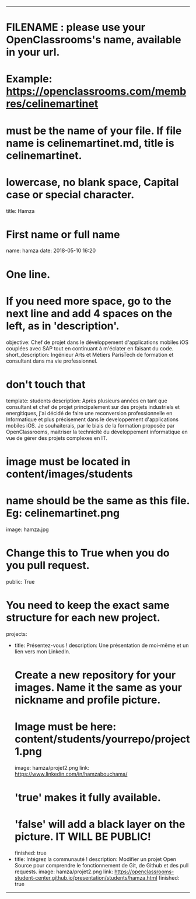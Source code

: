 ---


# FILENAME : please use your OpenClassrooms's name, available in your url.
# Example: https://openclassrooms.com/membres/celinemartinet
# must be the name of your file. If file name is celinemartinet.md, title is celinemartinet.
# lowercase, no blank space, Capital case or special character.
title: Hamza

# First name or full name
name: hamza
date: 2018-05-10 16:20

# One line.
# If you need more space, go to the next line and add 4 spaces on the left, as in 'description'.
objective: Chef de projet dans le développement d'applications mobiles iOS couplées avec SAP tout en continuant à m'éclater en faisant du code.
short_description: Ingénieur Arts et Métiers ParisTech de formation et consultant dans ma vie professionnel.

# don't touch that
template: students
description:
    Après plusieurs années en tant que consultant et chef de projet principalement sur des projets industriels et energitiques, 
	j'ai décidé de faire une reconversion professionnelle en Informatique et plus précisement dans le developpement d'applications mobiles iOS.
	Je souhaiterais, par le biais de la formation proposée par OpenClassrooms, maitriser la technicité du développement informatique en vue de gérer des projets complexes en IT.

# image must be located in content/images/students
# name should be the same as this file. Eg: celinemartinet.png
image: hamza.jpg

# Change this to True when you do you pull request.
public: True

# You need to keep the exact same structure for each new project.
projects:
  - title: Présentez-vous !
    description: Une présentation de moi-même et un lien vers mon LinkedIn.
    # Create a new repository for your images. Name it the same as your nickname and profile picture.
    # Image must be here: content/students/yourrepo/project1.png
    image: hamza/projet2.png
    link: https://www.linkedin.com/in/hamzabouchama/
    # 'true' makes it fully available.
    # 'false' will add a black layer on the picture. IT WILL BE PUBLIC!
    finished: true
  - title: Intégrez la communauté !
    description: Modifier un projet Open Source pour comprendre le fonctionnement de Git, de Github et des pull requests. 
    image: hamza/projet2.png
    link: https://openclassrooms-student-center.github.io/presentation/students/hamza.html
    finished: true
---